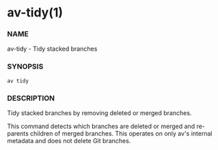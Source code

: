 # av-tidy(1)

### NAME

av-tidy - Tidy stacked branches

### SYNOPSIS

```synopsis
av tidy
```

### DESCRIPTION

Tidy stacked branches by removing deleted or merged branches.

This command detects which branches are deleted or merged and re-parents children of merged branches. This operates on only av's internal metadata and does not delete Git branches.
